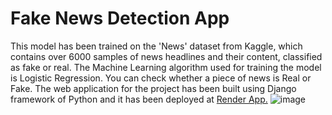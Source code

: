 # Fake News Detection App
This model has been trained on the 'News' dataset from Kaggle, which contains over 6000 samples 
of news headlines and their content, classified as fake or real. The Machine Learning algorithm 
used for training the model is Logistic Regression. You can check whether a piece of news is 
Real or Fake.
The web application for the project has been built using Django framework of Python and
it has been deployed at [Render App.](https://fake-news-detection-rnj3.onrender.com/)
![image](https://github.com/user-attachments/assets/6b060bc1-8f13-4e56-8975-7d07a48e40f2)
